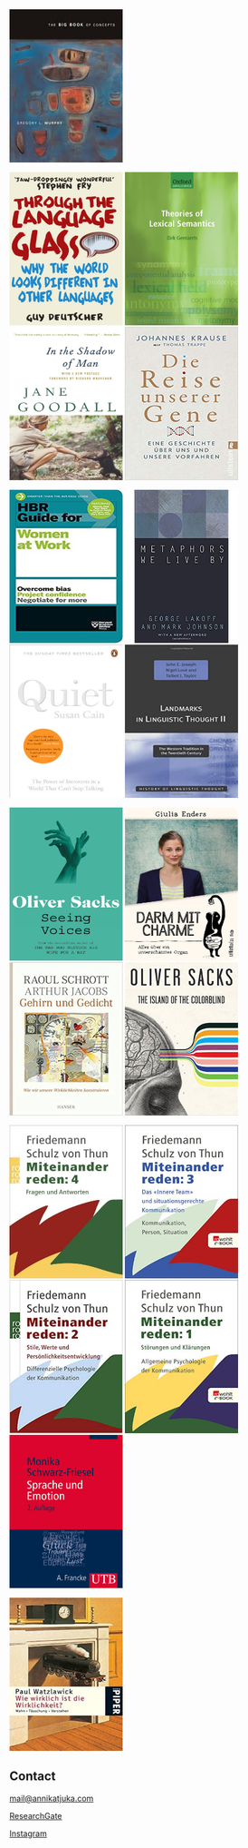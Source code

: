<img src="bookshelf/murphy2002.jpeg" width="200" height="270"> 

[<img src="bookshelf/deutscher2010.jpg" width="200" height="270">](https://g.co/kgs/GiMA4H) <img src="bookshelf/geeraerts2010.jpg" width="200" height="270"> <img src="bookshelf/goodall2000.jpg" width="200" height="270"> <img src="bookshelf/krause2019.jpg" width="200" height="270">

<img src="bookshelf/HBR2019.jpg" width="200" height="270"> <img src="bookshelf/lakoff1980.jpg" width="200" height="270"> [<img src="bookshelf/cain2011.jpg" width="200" height="270">](https://g.co/kgs/G7dkHE) [<img src="bookshelf/joseph2001.jpg" width="200" height="270">](https://g.co/kgs/v7VcUY)

<img src="bookshelf/sacks1989.jpg" width="200" height="270"> <img src="bookshelf/enders2014.jpg" width="200" height="270"> <img src="bookshelf/schrott2011.jpg" width="200" height="270"> <img src="bookshelf/sacks1997.jpg" width="200" height="270">

<img src="bookshelf/SchulzvonThun1998.jpg" width="200" height="270"> <img src="bookshelf/SchulzvonThun2007.jpg" width="200" height="270"> <img src="bookshelf/SchulzvonThun1981b.jpg" width="200" height="270"> <img src="bookshelf/SchulzvonThun1981a.jpg" width="200" height="270"> <img src="bookshelf/schwarz-friesel2013.jpg" width="200" height="270">

<img src="bookshelf/watzlawick1978.jpg" width="200" height="270">



## Contact

<mail@annikatjuka.com>

[ResearchGate](https://www.researchgate.net/profile/Annika_Tjuka)

[Instagram](https://www.instagram.com/everyday_linguist/?hl=de)

